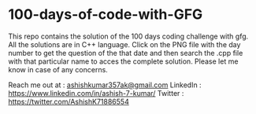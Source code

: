 # 100-days-of-code-with-GFG
This repo contains the solution of the 100 days coding challenge with gfg.
All the solutions are in C++ language.
Click on the PNG file with the day number to get the question of the that date and then search the .cpp file with that particular name to acces the complete solution.
Please let me know in case of any concerns.

Reach me out at : ashishkumar357ak@gmail.com
LinkedIn : https://www.linkedin.com/in/ashish-7-kumar/
Twitter : https://twitter.com/AshishK71886554
